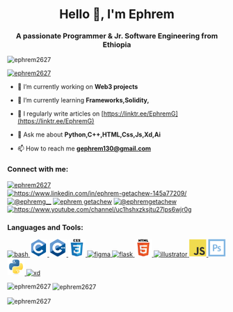 <h1 align="center">Hello 👋, I'm Ephrem</h1>
<h3 align="center">A passionate Programmer & Jr. Software Engineering from Ethiopia</h3>

<p align="left"> <img src="https://komarev.com/ghpvc/?username=ephrem2627&label=Profile%20views&color=0e75b6&style=flat" alt="ephrem2627" /> </p>

<p align="left"> <a href="https://twitter.com/ephrem2627" target="blank"><img src="https://img.shields.io/twitter/follow/ephrem2627?logo=twitter&style=for-the-badge" alt="ephrem2627" /></a> </p>

- 🔭 I’m currently working on **Web3 projects**

- 🌱 I’m currently learning **Frameworks,Solidity,**

- 📝 I regularly write articles on [https://linktr.ee/EphremG](https://linktr.ee/EphremG)

- 💬 Ask me about **Python,C++,HTML,Css,Js,Xd,Ai**

- 📫 How to reach me **gephrem130@gmail.com**

<h3 align="left">Connect with me:</h3>
<p align="left">
<a href="https://twitter.com/ephrem2627" target="blank"><img align="center" src="https://raw.githubusercontent.com/rahuldkjain/github-profile-readme-generator/master/src/images/icons/Social/twitter.svg" alt="ephrem2627" height="30" width="40" /></a>
<a href="https://linkedin.com/in/https://www.linkedin.com/in/ephrem-getachew-145a77209/" target="blank"><img align="center" src="https://raw.githubusercontent.com/rahuldkjain/github-profile-readme-generator/master/src/images/icons/Social/linked-in-alt.svg" alt="https://www.linkedin.com/in/ephrem-getachew-145a77209/" height="30" width="40" /></a>
<a href="https://instagram.com/@ephremg__" target="blank"><img align="center" src="https://raw.githubusercontent.com/rahuldkjain/github-profile-readme-generator/master/src/images/icons/Social/instagram.svg" alt="@ephremg__" height="30" width="40" /></a>
<a href="https://www.behance.net/ephrem getachew" target="blank"><img align="center" src="https://raw.githubusercontent.com/rahuldkjain/github-profile-readme-generator/master/src/images/icons/Social/behance.svg" alt="ephrem getachew" height="30" width="40" /></a>
<a href="https://medium.com/@ephremgetachew" target="blank"><img align="center" src="https://raw.githubusercontent.com/rahuldkjain/github-profile-readme-generator/master/src/images/icons/Social/medium.svg" alt="@ephremgetachew" height="30" width="40" /></a>
<a href="https://www.youtube.com/c/https://www.youtube.com/channel/uc1hshxzksjtu27lps6wjr0g" target="blank"><img align="center" src="https://raw.githubusercontent.com/rahuldkjain/github-profile-readme-generator/master/src/images/icons/Social/youtube.svg" alt="https://www.youtube.com/channel/uc1hshxzksjtu27lps6wjr0g" height="30" width="40" /></a>
</p>

<h3 align="left">Languages and Tools:</h3>
<p align="left"> <a href="https://www.gnu.org/software/bash/" target="_blank" rel="noreferrer"> <img src="https://www.vectorlogo.zone/logos/gnu_bash/gnu_bash-icon.svg" alt="bash" width="40" height="40"/> </a> <a href="https://www.cprogramming.com/" target="_blank" rel="noreferrer"> <img src="https://raw.githubusercontent.com/devicons/devicon/master/icons/c/c-original.svg" alt="c" width="40" height="40"/> </a> <a href="https://www.w3schools.com/cpp/" target="_blank" rel="noreferrer"> <img src="https://raw.githubusercontent.com/devicons/devicon/master/icons/cplusplus/cplusplus-original.svg" alt="cplusplus" width="40" height="40"/> </a> <a href="https://www.w3schools.com/css/" target="_blank" rel="noreferrer"> <img src="https://raw.githubusercontent.com/devicons/devicon/master/icons/css3/css3-original-wordmark.svg" alt="css3" width="40" height="40"/> </a> <a href="https://www.figma.com/" target="_blank" rel="noreferrer"> <img src="https://www.vectorlogo.zone/logos/figma/figma-icon.svg" alt="figma" width="40" height="40"/> </a> <a href="https://flask.palletsprojects.com/" target="_blank" rel="noreferrer"> <img src="https://www.vectorlogo.zone/logos/pocoo_flask/pocoo_flask-icon.svg" alt="flask" width="40" height="40"/> </a> <a href="https://www.w3.org/html/" target="_blank" rel="noreferrer"> <img src="https://raw.githubusercontent.com/devicons/devicon/master/icons/html5/html5-original-wordmark.svg" alt="html5" width="40" height="40"/> </a> <a href="https://www.adobe.com/in/products/illustrator.html" target="_blank" rel="noreferrer"> <img src="https://www.vectorlogo.zone/logos/adobe_illustrator/adobe_illustrator-icon.svg" alt="illustrator" width="40" height="40"/> </a> <a href="https://developer.mozilla.org/en-US/docs/Web/JavaScript" target="_blank" rel="noreferrer"> <img src="https://raw.githubusercontent.com/devicons/devicon/master/icons/javascript/javascript-original.svg" alt="javascript" width="40" height="40"/> </a> <a href="https://www.photoshop.com/en" target="_blank" rel="noreferrer"> <img src="https://raw.githubusercontent.com/devicons/devicon/master/icons/photoshop/photoshop-line.svg" alt="photoshop" width="40" height="40"/> </a> <a href="https://www.python.org" target="_blank" rel="noreferrer"> <img src="https://raw.githubusercontent.com/devicons/devicon/master/icons/python/python-original.svg" alt="python" width="40" height="40"/> </a> <a href="https://www.adobe.com/products/xd.html" target="_blank" rel="noreferrer"> <img src="https://cdn.worldvectorlogo.com/logos/adobe-xd.svg" alt="xd" width="40" height="40"/> </a> </p>

<p><img align="left" src="https://github-readme-stats.vercel.app/api/top-langs?username=ephrem2627&show_icons=true&locale=en&layout=compact" alt="ephrem2627" /></p>

<p>&nbsp;<img align="center" src="https://github-readme-stats.vercel.app/api?username=ephrem2627&show_icons=true&locale=en" alt="ephrem2627" /></p>

<p><img align="center" src="https://github-readme-streak-stats.herokuapp.com/?user=ephrem2627&" alt="ephrem2627" /></p>
